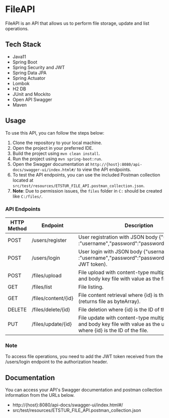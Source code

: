 # FileAPI

FileAPI is an API that allows us to perform file storage, update and list operations.

## Tech Stack 

+ Java11
+ Spring Boot
+ Spring Security and JWT
+ Spring Data JPA
+ Spring Actuator
+ Lombok
+ H2 DB
+ JUnit and Mockito
+ Open API Swagger
+ Maven

## Usage

To use this API, you can follow the steps below:

1. Clone the repository to your local machine.
2. Open the project in your preferred IDE.
3. Build the project using `mvn clean install`.
4. Run the project using `mvn spring-boot:run`.
5. Open the Swagger documentation at `http://{host}:8080/api-docs/swagger-ui/index.html#/` to view the API endpoints.
6. To test the API endpoints, you can use the included Postman collection located at `src/test/resources/ETSTUR_FILE_API.postman_collection.json`.
7. **Note**: Due to permission issues, the `files` folder in `C:` should be created like `C:/files/`.



### API Endpoints

| HTTP Method | Endpoint                  | Description |
|-------------|---------------------------|-------------|
| POST        | /users/register           | User registration with JSON body {"username" :"username","password":"password","role":"role"}. |
| POST        | /users/login              | User login with JSON body {"username" :"username","password":"password"} (returns JWT token). |
| POST        | /files/upload             | File upload with content-type multipart/form-data and body key file with value as the file. |
| GET         | /files/list               | File listing. |
| GET         | /files/content/{id}       | File content retrieval where {id} is the ID of the file (returns file as byteArray). |
| DELETE      | /files/delete/{id}        | File deletion where {id} is the ID of the file. |
| PUT         | /files/update/{id}        | File update with content-type multipart/form-data and body key file with value as the updated file, where {id} is the ID of the file. |

### Note

To access file operations, you need to add the JWT token received from the /users/login endpoint to the authorization header.


## Documentation

You can access your API's Swagger documentation and postman collection information from the URLs below.

- http://{host}:8080/api-docs/swagger-ui/index.html#/
- src/test/resources/ETSTUR_FILE_API.postman_collection.json